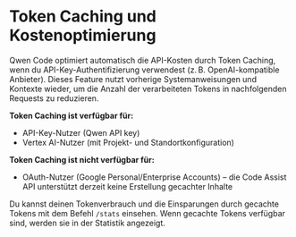 # Token Caching und Kostenoptimierung

Qwen Code optimiert automatisch die API-Kosten durch Token Caching, wenn du API-Key-Authentifizierung verwendest (z. B. OpenAI-kompatible Anbieter). Dieses Feature nutzt vorherige Systemanweisungen und Kontexte wieder, um die Anzahl der verarbeiteten Tokens in nachfolgenden Requests zu reduzieren.

**Token Caching ist verfügbar für:**

- API-Key-Nutzer (Qwen API key)  
- Vertex AI-Nutzer (mit Projekt- und Standortkonfiguration)

**Token Caching ist nicht verfügbar für:**

- OAuth-Nutzer (Google Personal/Enterprise Accounts) – die Code Assist API unterstützt derzeit keine Erstellung gecachter Inhalte

Du kannst deinen Tokenverbrauch und die Einsparungen durch gecachte Tokens mit dem Befehl `/stats` einsehen. Wenn gecachte Tokens verfügbar sind, werden sie in der Statistik angezeigt.